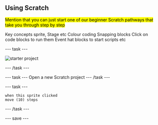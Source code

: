 ## Using Scratch

<mark>Mention that you can just start one of our beginner Scratch pathways that take you through step by step</mark>

Key concepts sprite, Stage etc
Colour coding
Snapping blocks
Click on code blocks to run them
Event hat blocks to start scripts
etc

--- task ---
 
![starter project](images/starter_project.png)

--- /task ---

--- task ---
Open a new Scratch project
--- /task ---

--- task ---

```blocks
when this sprite clicked
move (10) steps
```

--- /task ---

--- save ---

